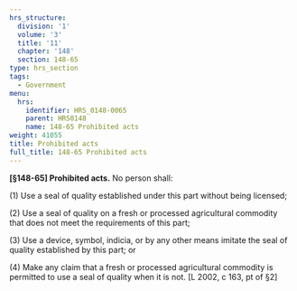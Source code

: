 ```yaml
---
hrs_structure:
  division: '1'
  volume: '3'
  title: '11'
  chapter: '148'
  section: 148-65
type: hrs_section
tags:
  - Government
menu:
  hrs:
    identifier: HRS_0148-0065
    parent: HRS0148
    name: 148-65 Prohibited acts
weight: 41055
title: Prohibited acts
full_title: 148-65 Prohibited acts
---
```

**[§148-65] Prohibited acts.** No person shall:

(1) Use a seal of quality established under this part without being licensed;

(2) Use a seal of quality on a fresh or processed agricultural commodity that does not meet the requirements of this part;

(3) Use a device, symbol, indicia, or by any other means imitate the seal of quality established by this part; or

(4) Make any claim that a fresh or processed agricultural commodity is permitted to use a seal of quality when it is not. [L 2002, c 163, pt of §2]